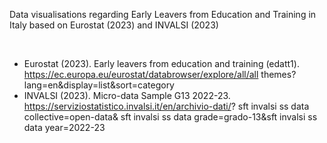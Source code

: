 Data visualisations regarding Early Leavers from Education and Training in Italy based on Eurostat (2023) and INVALSI (2023)

<br>

  - Eurostat (2023). Early leavers from education and training (edatt1). https://ec.europa.eu/eurostat/databrowser/explore/all/all themes?lang=en&display=list&sort=category<br>
  - INVALSI (2023). Micro-data Sample G13 2022-23. https://serviziostatistico.invalsi.it/en/archivio-dati/? sft invalsi ss data collective=open-data& sft invalsi ss data grade=grado-13&sft invalsi ss data year=2022-23
